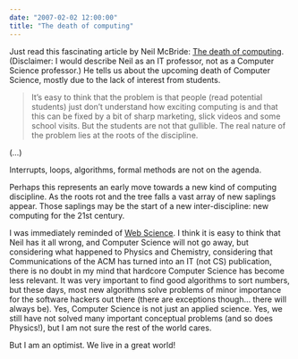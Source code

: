 ```yaml
---
date: "2007-02-02 12:00:00"
title: "The death of computing"
---
```




Just read this fascinating article by Neil McBride: [The death of computing](http://www.bcs.org/content/ConWebDoc/9662). (Disclaimer: I would describe Neil as an IT professor, not as a Computer Science professor.) He tells us about the upcoming death of Computer Science, mostly due to the lack of interest from students.

> It&rsquo;s easy to think that the problem is that people (read potential students) just don&rsquo;t understand how exciting computing is and that this can be fixed by a bit of sharp marketing, slick videos and some school visits. But the students are not that gullible. The real nature of the problem lies at the roots of the discipline.

(&hellip;)

Interrupts, loops, algorithms, formal methods are not on the agenda.

Perhaps this represents an early move towards a new kind of computing discipline. As the roots rot and the tree falls a vast array of new saplings appear. Those saplings may be the start of a new inter-discipline: new computing for the 21st century.


I was immediately reminded of [Web Science](https://en.wikipedia.org/wiki/Web_science). I think it is easy to think that Neil has it all wrong, and Computer Science will not go away, but considering what happened to Physics and Chemistry, considering that Communications of the ACM has turned into an IT (not CS) publication, there is no doubt in my mind that hardcore Computer Science has become less relevant. It was very important to find good algorithms to sort numbers, but these days, most new algorithms solve problems of minor importance for the software hackers out there (there are exceptions though&hellip; there will always be). Yes, Computer Science is not just an applied science. Yes, we still have not solved many important conceptual problems (and so does Physics!), but I am not sure the rest of the world cares.

But I am an optimist. We live in a great world!

